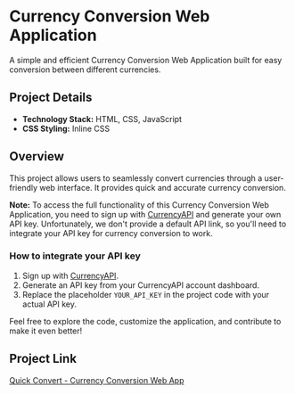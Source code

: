 # Currency Conversion Web Application

A simple and efficient Currency Conversion Web Application built for easy conversion between different currencies.

## Project Details

- **Technology Stack:** HTML, CSS, JavaScript
- **CSS Styling:** Inline CSS

## Overview

This project allows users to seamlessly convert currencies through a user-friendly web interface. It provides quick and accurate currency conversion.

**Note:** To access the full functionality of this Currency Conversion Web Application, you need to sign up with [CurrencyAPI](https://www.currencyapi.net/) and generate your own API key. Unfortunately, we don't provide a default API link, so you'll need to integrate your API key for currency conversion to work.

### How to integrate your API key

1. Sign up with [CurrencyAPI](https://www.currencyapi.net/).
2. Generate an API key from your CurrencyAPI account dashboard.
3. Replace the placeholder `YOUR_API_KEY` in the project code with your actual API key.

Feel free to explore the code, customize the application, and contribute to make it even better!

## Project Link

[Quick Convert - Currency Conversion Web App](https://sahilnandivkar.github.io/Quick-Convert/)
